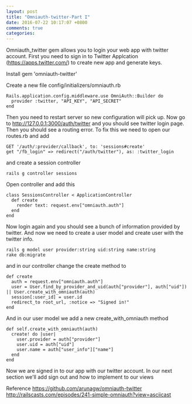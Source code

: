 ```yaml
---
layout: post
title: "Omniauth-twitter-Part I"
date: 2016-07-22 10:17:07 +0800
comments: true
categories:
---
```


Omniauth_twitter gem allows you to login your web app with twitter account.
First you need to sign in to Twitter Applcation (https://apps.twitter.com/) to create new app and generate keys.

Install gem 'omniauth-twitter'

Create a new file config/initializers/omniauth.rb

    Rails.application.config.middleware.use OmniAuth::Builder do
      provider :twitter, "API_KEY", "API_SECRET"
    end

Then you need to restart server so new configuration will pick up. Now go to http://127.0.0.1:3000/auth/twitter and you should see twitter login page. Then you should see a routing error. To fix this we need to open our routes.rb and add

    GET '/auth/:provider/callback', to: 'sessions#create'
    get "/fb_login" => redirect("/auth/twitter"), as: :twitter_login

and create a session controller

    rails g controller sessions

Open controller and add this

    class SessionsController < ApplicationController
      def create
        render text: request.env["omniauth.auth"]
      end
    end

Now login again and you should see a bunch of information provided by twitter.
And now we need to create a user model and create user with the twitter info.

    rails g model user provider:string uid:string name:string
    rake db:migrate

and in our controller change the create method to

    def create
      auth = request.env["omniauth.auth"]
      user = User.find_by_provider_and_uid(auth["provider"], auth["uid"]) || User.create_with_omniauth(auth)
      session[:user_id] = user.id
      redirect_to root_url, :notice => "Signed in!"
    end

And in our user model we add a new create_with_omniauth method

    def self.create_with_omniauth(auth)
      create! do |user|
        user.provider = auth["provider"]
        user.uid = auth["uid"]
        user.name = auth["user_info"]["name"]
      end
    end

Now we are signed in to our app with our twitter account. In our next section we'll add sign out and how to implement to our views

Reference
https://github.com/arunagw/omniauth-twitter
http://railscasts.com/episodes/241-simple-omniauth?view=asciicast
